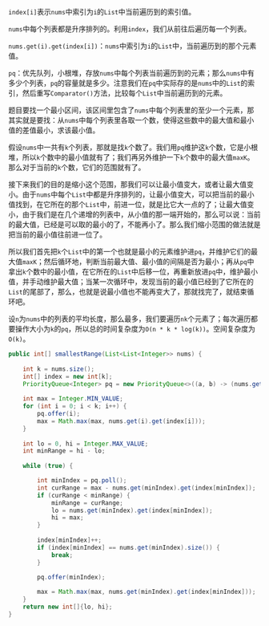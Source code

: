 `index[i]`表示`nums`中索引为`i`的`List`中当前遍历到的索引值。

`nums`中每个列表都是升序排列的。利用`index`，我们从前往后遍历每一个列表。

`nums.get(i).get(index[i])`：`nums`中索引为`i`的`List`中，当前遍历到的那个元素值。

`pq`：优先队列，小根堆，存放`nums`中每个列表当前遍历到的元素；那么`nums`中有多少个列表，`pq`的容量就是多少。注意我们在`pq`中实际存的是`nums`中的`List`的索引，然后重写`Comparator()`方法，比较每个`List`中当前遍历到的元素。

题目要找一个最小区间，该区间里包含了`nums`中每个列表里的至少一个元素，那其实就是要找：从`nums`中每个列表里各取一个数，使得这些数中的最大值和最小值的差值最小，求该最小值。

假设`nums`中一共有`k`个列表，那就是找`k`个数了。我们用`pq`维护这`k`个数，它是小根堆，所以`k`个数中的最小值就有了；我们再另外维护一下`k`个数中的最大值`maxK`。那么对于当前的`k`个数，它们的范围就有了。

接下来我们的目的是缩小这个范围，那我们可以让最小值变大，或者让最大值变小。由于`nums`中每个`List`中都是升序排列的，让最小值变大，可以把当前的最小值找到，在它所在的那个`List`中，前进一位，就是比它大一点的了；让最大值变小，由于我们是在几个递增的列表中，从小值的那一端开始的，那么可以说：当前的最大值，已经是可以取的最小的了，不能再小了。那么我们缩小范围的做法就是把当前的最小值往前进一位了。

所以我们首先把`k`个`List`中的第一个也就是最小的元素维护进`pq`，并维护它们的最大值`maxK`；然后循环地，判断当前最大值、最小值的间隔是否为最小；再从`pq`中拿出`k`个数中的最小值，在它所在的`List`中后移一位，再重新放进`pq`中，维护最小值，并手动维护最大值；当某一次循环中，发现当前的最小值已经到了它所在的`List`的尾部了，那么，也就是说最小值也不能再变大了，那就找完了，就结束循环吧。

设`n`为`nums`中的列表的平均长度，那么最多，我们要遍历`nk`个元素了；每次遍历都要操作大小为`k`的`pq`，所以总的时间复杂度为`O(n * k * log(k))`。空间复杂度为`O(k)`。

```java
public int[] smallestRange(List<List<Integer>> nums) {
    
    int k = nums.size();
    int[] index = new int[k];
    PriorityQueue<Integer> pq = new PriorityQueue<>((a, b) -> (nums.get(a).get(index[a]) - nums.get(b).get(index[b])));
    
    int max = Integer.MIN_VALUE;
    for (int i = 0; i < k; i++) {
        pq.offer(i);
        max = Math.max(max, nums.get(i).get(index[i]));
    }
    
    int lo = 0, hi = Integer.MAX_VALUE;
    int minRange = hi - lo;
    
    while (true) {

        int minIndex = pq.poll();
        int curRange = max - nums.get(minIndex).get(index[minIndex]);
        if (curRange < minRange) {
            minRange = curRange;
            lo = nums.get(minIndex).get(index[minIndex]);
            hi = max;
        }
        
        index[minIndex]++;
        if (index[minIndex] == nums.get(minIndex).size()) {
            break;
        }
        
        pq.offer(minIndex);

        max = Math.max(max, nums.get(minIndex).get(index[minIndex]));
    }
    return new int[]{lo, hi};
}
```
